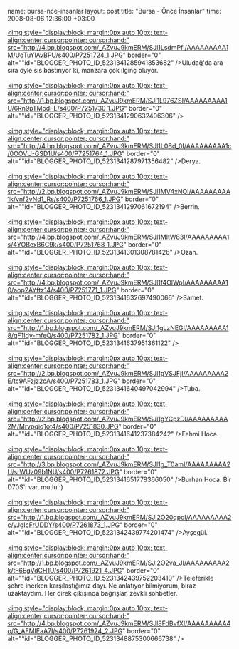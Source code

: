 name: bursa-nce-insanlar
layout: post
title: "Bursa - Önce İnsanlar"
time: 2008-08-06 12:36:00 +03:00

<a onblur="try {parent.deselectBloggerImageGracefully();} catch(e) {}" href="http://4.bp.blogspot.com/_AZvuJ9kmERM/SJl1LsdmPfI/AAAAAAAAA1M/UqTuYlAvBPU/s1600-h/P7251724_1.JPG"><img style="display:block; margin:0px auto 10px; text-align:center;cursor:pointer; cursor:hand;" src="http://4.bp.blogspot.com/_AZvuJ9kmERM/SJl1LsdmPfI/AAAAAAAAA1M/UqTuYlAvBPU/s400/P7251724_1.JPG" border="0" alt=""id="BLOGGER_PHOTO_ID_5231341285941853682" /></a>Uludağ'da ara sıra öyle sis bastırıyor ki, manzara çok ilginç oluyor.<br /><br /><a onblur="try {parent.deselectBloggerImageGracefully();} catch(e) {}" href="http://1.bp.blogspot.com/_AZvuJ9kmERM/SJl1L976ZSI/AAAAAAAAA1U/6Rn9pTModFE/s1600-h/P7251730_1.JPG"><img style="display:block; margin:0px auto 10px; text-align:center;cursor:pointer; cursor:hand;" src="http://1.bp.blogspot.com/_AZvuJ9kmERM/SJl1L976ZSI/AAAAAAAAA1U/6Rn9pTModFE/s400/P7251730_1.JPG" border="0" alt=""id="BLOGGER_PHOTO_ID_5231341290632406306" /></a><br /><br /><a onblur="try {parent.deselectBloggerImageGracefully();} catch(e) {}" href="http://4.bp.blogspot.com/_AZvuJ9kmERM/SJl1L0Bd_0I/AAAAAAAAA1c/0OOVU-GSD1U/s1600-h/P7251764_1.JPG"><img style="display:block; margin:0px auto 10px; text-align:center;cursor:pointer; cursor:hand;" src="http://4.bp.blogspot.com/_AZvuJ9kmERM/SJl1L0Bd_0I/AAAAAAAAA1c/0OOVU-GSD1U/s400/P7251764_1.JPG" border="0" alt=""id="BLOGGER_PHOTO_ID_5231341287971356482" /></a>Derya.<br /><br /><a onblur="try {parent.deselectBloggerImageGracefully();} catch(e) {}" href="http://2.bp.blogspot.com/_AZvuJ9kmERM/SJl1MV4xNQI/AAAAAAAAA1k/vnf2vNd1_Rs/s1600-h/P7251766_1.JPG"><img style="display:block; margin:0px auto 10px; text-align:center;cursor:pointer; cursor:hand;" src="http://2.bp.blogspot.com/_AZvuJ9kmERM/SJl1MV4xNQI/AAAAAAAAA1k/vnf2vNd1_Rs/s400/P7251766_1.JPG" border="0" alt=""id="BLOGGER_PHOTO_ID_5231341297061672194" /></a>Berrin.<br /><br /><a onblur="try {parent.deselectBloggerImageGracefully();} catch(e) {}" href="http://4.bp.blogspot.com/_AZvuJ9kmERM/SJl1MltW83I/AAAAAAAAA1s/4YOBexB6C9k/s1600-h/P7251768_1.JPG"><img style="display:block; margin:0px auto 10px; text-align:center;cursor:pointer; cursor:hand;" src="http://4.bp.blogspot.com/_AZvuJ9kmERM/SJl1MltW83I/AAAAAAAAA1s/4YOBexB6C9k/s400/P7251768_1.JPG" border="0" alt=""id="BLOGGER_PHOTO_ID_5231341301308781426" /></a>Ozan.<br /><br /><a onblur="try {parent.deselectBloggerImageGracefully();} catch(e) {}" href="http://4.bp.blogspot.com/_AZvuJ9kmERM/SJl1f4OlWpI/AAAAAAAAA10/aop2AYftz14/s1600-h/P7251771_1.JPG"><img style="display:block; margin:0px auto 10px; text-align:center;cursor:pointer; cursor:hand;" src="http://4.bp.blogspot.com/_AZvuJ9kmERM/SJl1f4OlWpI/AAAAAAAAA10/aop2AYftz14/s400/P7251771_1.JPG" border="0" alt=""id="BLOGGER_PHOTO_ID_5231341632697490066" /></a>Samet.<br /><br /><a onblur="try {parent.deselectBloggerImageGracefully();} catch(e) {}" href="http://1.bp.blogspot.com/_AZvuJ9kmERM/SJl1gLzNEGI/AAAAAAAAA18/qF1Idy-mfeQ/s1600-h/P7251782_1.JPG"><img style="display:block; margin:0px auto 10px; text-align:center;cursor:pointer; cursor:hand;" src="http://1.bp.blogspot.com/_AZvuJ9kmERM/SJl1gLzNEGI/AAAAAAAAA18/qF1Idy-mfeQ/s400/P7251782_1.JPG" border="0" alt=""id="BLOGGER_PHOTO_ID_5231341637951361122" /></a><br /><br /><a onblur="try {parent.deselectBloggerImageGracefully();} catch(e) {}" href="http://2.bp.blogspot.com/_AZvuJ9kmERM/SJl1gVSJFjI/AAAAAAAAA2E/tc9AFzjz2oA/s1600-h/P7251783_1.JPG"><img style="display:block; margin:0px auto 10px; text-align:center;cursor:pointer; cursor:hand;" src="http://2.bp.blogspot.com/_AZvuJ9kmERM/SJl1gVSJFjI/AAAAAAAAA2E/tc9AFzjz2oA/s400/P7251783_1.JPG" border="0" alt=""id="BLOGGER_PHOTO_ID_5231341640497042994" /></a>Tuba.<br /><br /><a onblur="try {parent.deselectBloggerImageGracefully();} catch(e) {}" href="http://2.bp.blogspot.com/_AZvuJ9kmERM/SJl1gYCpzDI/AAAAAAAAA2M/Mrvpqiq1ot4/s1600-h/P7251830.JPG"><img style="display:block; margin:0px auto 10px; text-align:center;cursor:pointer; cursor:hand;" src="http://2.bp.blogspot.com/_AZvuJ9kmERM/SJl1gYCpzDI/AAAAAAAAA2M/Mrvpqiq1ot4/s400/P7251830.JPG" border="0" alt=""id="BLOGGER_PHOTO_ID_5231341641237384242" /></a>Fehmi Hoca.<br /><br /><a onblur="try {parent.deselectBloggerImageGracefully();} catch(e) {}" href="http://3.bp.blogspot.com/_AZvuJ9kmERM/SJl1g_T0amI/AAAAAAAAA2U/srWUz09b1NU/s1600-h/P7261872.JPG"><img style="display:block; margin:0px auto 10px; text-align:center;cursor:pointer; cursor:hand;" src="http://3.bp.blogspot.com/_AZvuJ9kmERM/SJl1g_T0amI/AAAAAAAAA2U/srWUz09b1NU/s400/P7261872.JPG" border="0" alt=""id="BLOGGER_PHOTO_ID_5231341651778366050" /></a>Burhan Hoca. Bir D70S'i var, mutlu :)<br /><br /><a onblur="try {parent.deselectBloggerImageGracefully();} catch(e) {}" href="http://1.bp.blogspot.com/_AZvuJ9kmERM/SJl2O20qpoI/AAAAAAAAA2c/yJgIcFrUDDY/s1600-h/P7261873_1.JPG"><img style="display:block; margin:0px auto 10px; text-align:center;cursor:pointer; cursor:hand;" src="http://1.bp.blogspot.com/_AZvuJ9kmERM/SJl2O20qpoI/AAAAAAAAA2c/yJgIcFrUDDY/s400/P7261873_1.JPG" border="0" alt=""id="BLOGGER_PHOTO_ID_5231342439774201474" /></a>Ayşegül.<br /><br /><a onblur="try {parent.deselectBloggerImageGracefully();} catch(e) {}" href="http://1.bp.blogspot.com/_AZvuJ9kmERM/SJl2O2va_JI/AAAAAAAAA2k/tF6EgVdCH1U/s1600-h/P7261921_4.JPG"><img style="display:block; margin:0px auto 10px; text-align:center;cursor:pointer; cursor:hand;" src="http://1.bp.blogspot.com/_AZvuJ9kmERM/SJl2O2va_JI/AAAAAAAAA2k/tF6EgVdCH1U/s400/P7261921_4.JPG" border="0" alt=""id="BLOGGER_PHOTO_ID_5231342439752203410" /></a>Teleferikle şehre inerken karşılaştığımız dayı. Ne anlatıyor bilmiyorum, biraz uzaktaydım. Her direk çıkışında bağrışlar, zevkli sohbetler.<br /><br /><a onblur="try {parent.deselectBloggerImageGracefully();} catch(e) {}" href="http://4.bp.blogspot.com/_AZvuJ9kmERM/SJl8FdBvfXI/AAAAAAAAA4o/G_AFMIEaA7I/s1600-h/P7261924_2.JPG"><img style="display:block; margin:0px auto 10px; text-align:center;cursor:pointer; cursor:hand;" src="http://4.bp.blogspot.com/_AZvuJ9kmERM/SJl8FdBvfXI/AAAAAAAAA4o/G_AFMIEaA7I/s400/P7261924_2.JPG" border="0" alt=""id="BLOGGER_PHOTO_ID_5231348875300666738" /></a>
